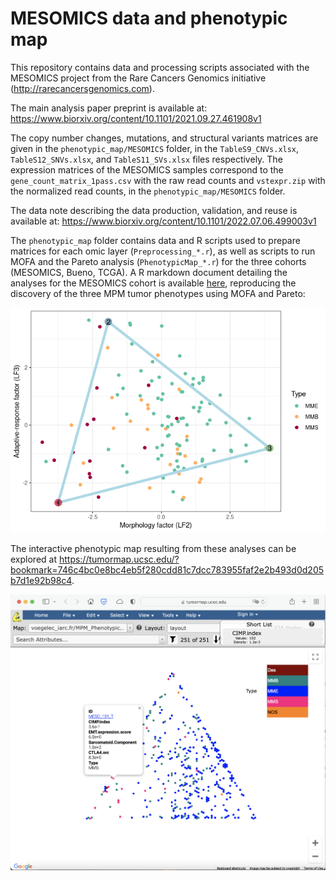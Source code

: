 # MESOMICS data and phenotypic map

This repository contains data and processing scripts associated with the MESOMICS project from the Rare Cancers Genomics initiative (http://rarecancersgenomics.com).

The main analysis paper preprint is available at: https://www.biorxiv.org/content/10.1101/2021.09.27.461908v1

The copy number changes, mutations, and structural variants matrices are given in the `phenotypic_map/MESOMICS` folder, in the `TableS9_CNVs.xlsx`, `TableS12_SNVs.xlsx`, and `TableS11_SVs.xlsx` files respectively.
The expression matrices of the MESOMICS samples correspond to the `gene_count_matrix_1pass.csv` with the raw read counts and `vstexpr.zip` with the normalized read counts, in the `phenotypic_map/MESOMICS` folder.

The data note describing the data production, validation, and reuse is available at: https://www.biorxiv.org/content/10.1101/2022.07.06.499003v1

The `phenotypic_map` folder contains data and R scripts used to prepare matrices for each omic layer (`Preprocessing_*.r`), as well as scripts to run MOFA and the Pareto analysis (`PhenotypicMap_*.r`) for the three cohorts (MESOMICS, Bueno, TCGA). A R markdown document detailing the analyses for the MESOMICS cohort is available [here](phenotypic_map/MESOMICS/PhenotypicMap_MESOMICS.md), reproducing the discovery of the three MPM tumor phenotypes using MOFA and Pareto:

![MOFA-Pareto](/phenotypic_map/MESOMICS/PhenotypicMap_MESOMICS_files/figure-html/LFarcplot-1.png)

The interactive phenotypic map resulting from these analyses can be explored at https://tumormap.ucsc.edu/?bookmark=746c4bc0e8bc4eb5f280cdd81c7dcc783955faf2e2b493d0d205b7d1e92b98c4.

![tumormap](/tumormap-screen.png)

